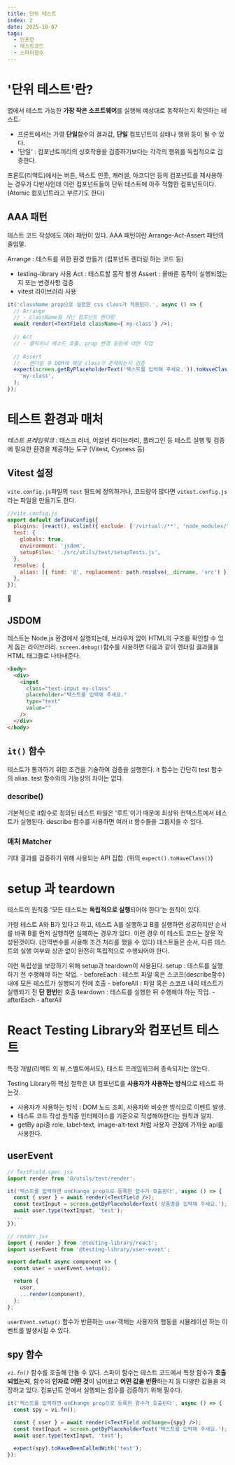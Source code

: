 ```yaml
---
title: 단위 테스트
index: 2
date: 2025-10-07
tags:
  - 인프런
  - 테스트코드
  - 스파이함수
---
```

# '단위 테스트'란?

앱에서 테스트 가능한 **가장 작은 소프트웨어**를 실행해 예상대로 동작하는지 확인하는 테스트.
- 프론트에서는 가령 **단일**함수의 결과값, **단일** 컴포넌트의 상태나 행위 등이 될 수 있다.
- '단일' : 컴포넌트끼리의 상호작용을 검증하기보다는 각각의 행위를 독립적으로 검증한다.

프론트(리액트)에서는 버튼, 텍스트 인풋, 캐러셀, 아코디언 등의 컴포넌트를 재사용하는 경우가 다반사인데 이런 컴포넌트들이 단위 테스트에 아주 적합한 컴포넌트이다. (Atomic 컴포넌트라고 부르기도 한다)

## AAA 패턴

테스트 코드 작성에도 여러 패턴이 있다. AAA 패턴이란 Arrange-Act-Assert 패턴의 줄임말.

Arrange : 테스트를 위한 환경 만들기 (컴포넌트 렌더링 하는 코드 등)
- testing-library 사용
Act : 테스트할 동작 발생
Assert : 올바른 동작이 실행되었는지 또는 변경사항 검증
- vitest 라이브러리 사용

```jsx
it('className prop으로 설정한 css class가 적용된다.', async () => {
  // Arrange
  // - className을 지닌 컴포넌트 랜더링
  await render(<TextField className={`my-class`} />);
  
  // Act
  // - 클릭이나 메소드 호출, prop 변경 등등에 대한 작업
  
  // Assert
  // - 렌더링 후 DOM에 해당 class가 존재하는지 검증
  expect(screen.getByPlaceholderText('텍스트를 입력해 주세요.')).toHaveClass(
    'my-class',
  );
});
```

# 테스트 환경과 매처

*테스트 프레임워크* :  태스크 러너, 어설션 라이브러리, 플러그인 등 테스트 실행 및 검증에 필요한 환경을 제공하는 도구 (Vitest, Cypress 등)

## Vitest 설정

`vite.config.js`파일의 `test` 필드에 정의하거나, 코드량이 많다면 `vitest.config.js`라는 파일을 만들기도 한다.
```js
//vite.config.js
export default defineConfig({
  plugins: [react(), eslint({ exclude: ['/virtual:/**', 'node_modules/**'] })],
  test: {
    globals: true,
    environment: 'jsdom',
    setupFiles: './src/utils/test/setupTests.js',
  },
  resolve: {
    alias: [{ find: '@', replacement: path.resolve(__dirname, 'src') }],
  },
});
```

## JSDOM
테스트는 Node.js 환경에서 실행되는데, 브라우저 없이 HTML의 구조를 확인할 수 있게 돕는 라이브러리.
`screen.debug()`함수를 사용하면 다음과 같이 렌더링 결과물을 HTML 태그들로 나타내준다.
```html
<body>
  <div>
    <input
      class="text-input my-class"
      placeholder="텍스트를 입력해 주세요."
      type="text"
      value=""
    />
  </div>
</body>
```

## `it()` 함수

테스트가 통과하기 위한 조건을 기술하여 검증을 실행한다.
it 함수는 간단히 test 함수의 alias. test 함수와의 기능상의 차이는 없다.

### describe()
기본적으로 it함수로 정의된 테스트 파일은 '루트'이기 때문에 최상위 컨텍스트에서 테스트가 실행된다.
describe 함수를 사용하면 여러 it 함수들을 그룹지을 수 있다.

### 매처 Matcher
기대 결과를 검증하기 위해 사용되는 API 집합. (위의 `expect().toHaveClass()`)

# setup 과 teardown

테스트의 원칙중 '모든 테스트는 **독립적으로 실행**되어야 한다'는 원칙이 있다.

가령 테스트 A와 B가 있다고 하고, 테스트 A를 실행하고 B를 실행하면 성공하지만 순서를 바꿔 B를 먼저 실행하면 실패하는 경우가 있다. 이런 경우 이 테스트 코드는 잘못 작성된것이다. (전역변수를 사용해 조건 처리를 했을 수 있다)
테스트들은 순서, 다른 테스트의 실행 여부와 상관 없이 완전히 독립적으로 수행되어야 한다.

이런 독립성을 보장하기 위해 setup과 teardown이 사용된다.
setup : 테스트를 실행하기 전 수행해야 하는 작업.
	- beforeEach : 테스트 파일 혹은 스코프(describe함수) 내에 모든 테스트가 실행되기 전에 호출
	- beforeAll : 파일 혹은 스코프 내의 테스트가 실행되기 전 **단 한번**만 호출
teardown : 테스트를 실행한 뒤 수행해야 하는 작업.
	- afterEach 
	- afterAll 

# React Testing Library와 컴포넌트 테스트

특정 개발(리액트 외 뷰,스벨트에서도), 테스트 프레임워크에 종속되지는 않는다.

Testing Library의 핵심 철학은 UI 컴포넌트를 **사용자가 사용하는 방식**으로 테스트 하는것.
- 사용자가 사용하는 방식 : DOM 노드 조회, 사용자와 비슷한 방식으로 이벤트 발생.
- 테스트 코드 작성 원칙중 인터페이스를 기준으로 작성해야한다는 원칙과 일치.
- getBy api중 role, label-text, image-alt-text 처럼 사용자 관점에 가까운 api를 사용한다.

## userEvent

```jsx
// TextField.spec.jsx
import render from '@/utils/test/render';

it('텍스트를 입력하면 onChange prop으로 등록한 함수가 호출된다', async () => {
  const { user } = await render(<TextField />);
  const textInput = screen.getByPlaceholderText('상품명을 입력해 주세요.');
  await user.type(textInput, 'test');
  ...
});

// render.jsx
import { render } from '@testing-library/react';
import userEvent from '@testing-library/user-event';

export default async component => {
  const user = userEvent.setup();

  return {
    user,
    ...render(component),
  };
};
```

`userEvent.setup()` 함수가 반환하는 `user`객체는 사용자의 행동을 시뮬레이션 하는 이벤트를 발생시킬 수 있다.

## spy 함수

*`vi.fn()`* 함수를 호출해 만들 수 있다.
스파이 함수는 테스트 코드에서 특정 함수가 **호출되었는지**, 함수의 **인자로 어떤 것**이 넘어왔고 **어떤 값을 반환**하는지 등 다양한 값들을 저장하고 있다.
컴포넌트 안에서 실행되는 함수를 검증하기 위해 필수다.
```jsx
it('텍스트를 입력하면 onChange prop으로 등록한 함수가 호출된다', async () => {
  const spy = vi.fn();

  const { user } = await render(<TextField onChange={spy} />);
  const textInput = screen.getByPlaceholderText('텍스트를 입력해 주세요.');
  await user.type(textInput, 'test');

  expect(spy).toHaveBeenCalledWith('test');
});
```

